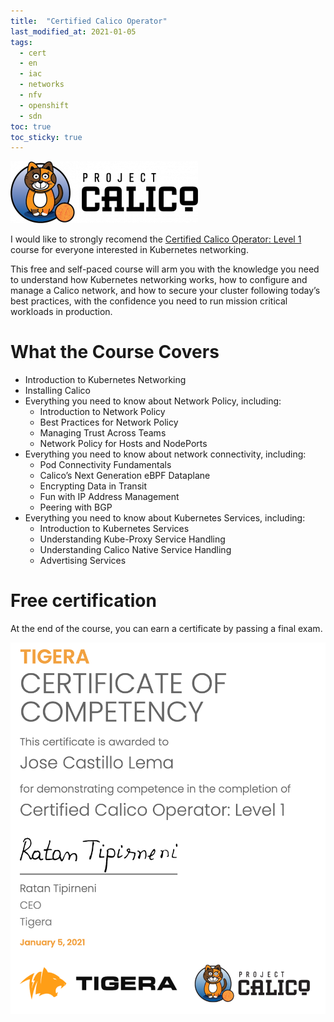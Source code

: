 ```yaml
---
title:  "Certified Calico Operator"
last_modified_at: 2021-01-05
tags:
  - cert
  - en
  - iac
  - networks
  - nfv
  - openshift
  - sdn
toc: true
toc_sticky: true
---
```


[![](/assets/images/posts/2021-01-05-calico/1.png)](https://www.projectcalico.org/)

I would like to strongly recomend the [Certified Calico Operator: Level 1](https://academy.tigera.io/course/certified-calico-operator-level-1/) course for everyone interested in Kubernetes networking.

This free and self-paced course will arm you with the knowledge you need to understand how Kubernetes networking works, how to configure and manage a Calico network, and how to secure your cluster following today’s best practices, with the confidence you need to run mission critical workloads in production.


# What the Course Covers
- Introduction to Kubernetes Networking
- Installing Calico
- Everything you need to know about Network Policy, including:
    * Introduction to Network Policy
    * Best Practices for Network Policy
    * Managing Trust Across Teams
    * Network Policy for Hosts and NodePorts
- Everything you need to know about network connectivity, including:
    * Pod Connectivity Fundamentals
    * Calico’s Next Generation eBPF Dataplane
    * Encrypting Data in Transit
    * Fun with IP Address Management
    * Peering with BGP
- Everything you need to know about Kubernetes Services, including:
    * Introduction to Kubernetes Services
    * Understanding Kube-Proxy Service Handling
    * Understanding Calico Native Service Handling
    * Advertising Services

# Free certification

At the end of the course, you can earn a certificate by passing a final exam.

[![](/assets/images/posts/2021-01-05-calico/2.png)](https://courses.academy.tigera.io/certificates/90b9e57cdec7460b8243401246da2e67)
